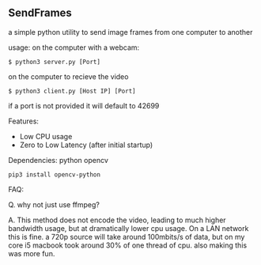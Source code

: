 ## SendFrames ##

a simple python utility to send image frames from one computer to another

usage: 
on the computer with a webcam:

`$ python3 server.py [Port]`

on the computer to recieve the video

`$ python3 client.py [Host IP] [Port]`

if a port is not provided it will default to 42699

Features:

 * Low CPU usage
 * Zero to Low Latency (after initial startup)

Dependencies:
python opencv

`pip3 install opencv-python`


FAQ:

Q. why not just use ffmpeg?

A. This method does not encode the video, leading to much higher bandwidth usage, but at dramatically lower cpu usage. On a LAN network this is fine. a 720p source will take around 100mbits/s of data, but on my core i5 macbook took around 30% of one thread of cpu. also making this was more fun.



